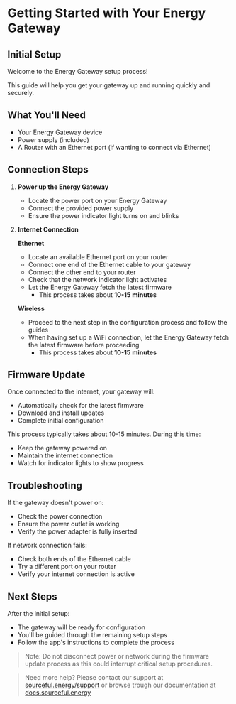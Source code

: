 # Getting Started with Your Energy Gateway

## Initial Setup

Welcome to the Energy Gateway setup process! 

This guide will help you get your gateway up and running quickly and securely.

## What You'll Need

- Your Energy Gateway device
- Power supply (included)
- A Router with an Ethernet port (if wanting to connect via Ethernet)

## Connection Steps

1. **Power up the Energy Gateway**
   - Locate the power port on your Energy Gateway
   - Connect the provided power supply
   - Ensure the power indicator light turns on and blinks

2. **Internet Connection**

   **Ethernet**
   - Locate an available Ethernet port on your router
   - Connect one end of the Ethernet cable to your gateway
   - Connect the other end to your router
   - Check that the network indicator light activates
   - Let the Energy Gateway fetch the latest firmware
      - This process takes about **10-15 minutes**

   **Wireless**
   - Proceed to the next step in the configuration process and follow the guides
   - When having set up a WiFi connection, let the Energy Gateway fetch the latest firmware before proceeding 
      - This process takes about **10-15 minutes**


## Firmware Update

Once connected to the internet, your gateway will:
- Automatically check for the latest firmware
- Download and install updates
- Complete initial configuration

This process typically takes about 10-15 minutes. During this time:
- Keep the gateway powered on
- Maintain the internet connection
- Watch for indicator lights to show progress

## Troubleshooting

If the gateway doesn't power on:
- Check the power connection
- Ensure the power outlet is working
- Verify the power adapter is fully inserted

If network connection fails:
- Check both ends of the Ethernet cable
- Try a different port on your router
- Verify your internet connection is active

## Next Steps

After the initial setup:
- The gateway will be ready for configuration
- You'll be guided through the remaining setup steps
- Follow the app's instructions to complete the process

> Note: Do not disconnect power or network during the firmware update process as this could interrupt critical setup procedures.

> Need more help? Please contact our support at [sourceful.energy/support](https://sourceful.energy/support) or browse trough our documentation at [docs.sourceful.energy](https://docs.sourceful.energy)